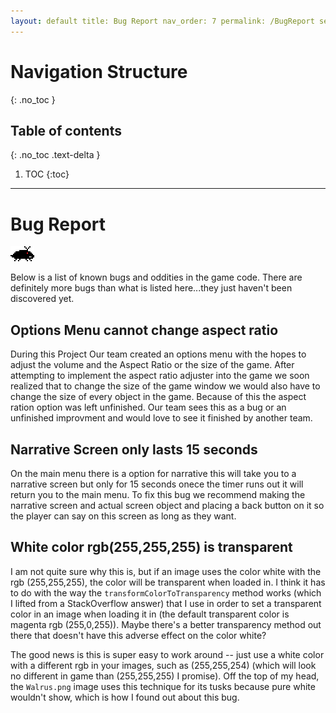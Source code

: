 ```yaml
---
layout: default title: Bug Report nav_order: 7 permalink: /BugReport search_exclude: true
---
```


# Navigation Structure

{: .no_toc }

## Table of contents

{: .no_toc .text-delta }

1. TOC {:toc}

---

# Bug Report

![bug-enemy.gif](../assets/images/bug-enemy.gif)

Below is a list of known bugs and oddities in the game code. There are definitely more bugs than what is listed here...they just haven't been discovered yet.

## Options Menu cannot change aspect ratio

During this Project Our team created an options menu with the hopes to adjust the volume and the Aspect Ratio or the size of the game. After attempting to implement the aspect ratio adjuster into the game we soon realized that to change the size of the game window we would also have to change the size of every object in the game. Because of this the aspect ration option was left unfinished. Our team sees this as a bug or an unfinished improvment and would love to see it finished by another team.

## Narrative Screen only lasts 15 seconds

On the main menu there is a option for narrative this will take you to a narrative screen but only for 15 seconds onece the timer runs out it will return you to the main menu. To fix this bug we recommend making the narrative screen and actual screen object and placing a back button on it so the player can say on this screen as long as they want.

## White color rgb(255,255,255) is transparent

I am not quite sure why this is, but if an image uses the color white with the rgb (255,255,255), the color will be transparent when loaded in. I think it has to do with the way the `transformColorToTransparency` method works (which I lifted from a StackOverflow answer) that I use in order to set a transparent color in an image when loading it in (the default transparent color is magenta rgb (255,0,255)). Maybe there's a better transparency method out there that doesn't have this adverse effect on the color white?

The good news is this is super easy to work around -- just use a white color with a different rgb in your images, such as (255,255,254) (which will look no different in game than (255,255,255) I promise). Off the top of my head, the `Walrus.png` image uses this technique for its tusks because pure white wouldn't show, which is how I found out about this bug.
